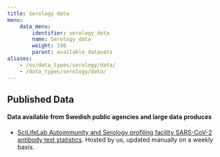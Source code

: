 ```yaml
---
title: Serology data
menu:
    data_menu:
        identifier: serology_data
        name: Serology data
        weight: 190
        parent: available_datasets
aliases:
    - /sv/data_types/serology/data/
    - /data_types/serology/data/
---
```

## Published Data

#### Data available from Swedish public agencies and large data produces

* [SciLifeLab Autoimmunity and Serology profiling facility SARS-CoV-2 antibody test statistics](/data_types/health_data/serology-statistics/). Hosted by us, updated manually on a weekly basis.
